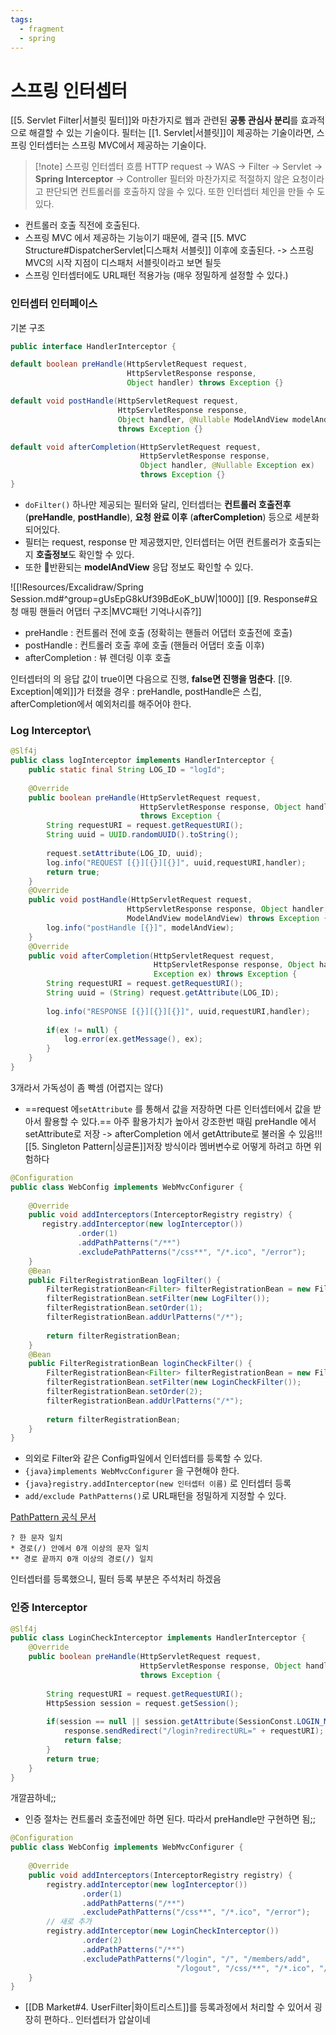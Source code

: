 ```yaml
---
tags:
  - fragment
  - spring
---
```

# 스프링 인터셉터
[[5. Servlet Filter|서블릿 필터]]와 마찬가지로 웹과 관련된 **공통 관심사 분리**를 효과적으로 해결할 수 있는 기술이다.
필터는 [[1. Servlet|서블릿]]이 제공하는 기술이라면, 스프링 인터셉터는 스프링 MVC에서 제공하는 기술이다.

> [!note] 스프링 인터셉터 흐름
> HTTP request -> WAS -> Filter -> Servlet -> **Spring Interceptor** -> Controller
  필터와 마찬가지로 적절하지 않은 요청이라고 판단되면 컨트롤러를 호출하지 않을 수 있다.
  또한 인터셉터 체인을 만들 수 도 있다.

- 컨트롤러 호출 직전에 호출된다.
- 스프링 MVC 에서 제공하는 기능이기 때문에, 결국 [[5. MVC Structure#DispatcherServlet|디스패처 서블릿]] 이후에 호출된다.
  -> 스프링 MVC의 시작 지점이 디스패처 서블릿이라고 보면 될듯
- 스프링 인터셉터에도 URL패턴 적용가능 (매우 정밀하게 설정할 수 있다.)

### 인터셉터 인터페이스
기본 구조
```java
public interface HandlerInterceptor {

default boolean preHandle(HttpServletRequest request, 
						  HttpServletResponse response,
						  Object handler) throws Exception {}

default void postHandle(HttpServletRequest request, 
						HttpServletResponse response,
						Object handler, @Nullable ModelAndView modelAndView) 
						throws Exception {}

default void afterCompletion(HttpServletRequest request, 
							 HttpServletResponse response, 
							 Object handler, @Nullable Exception ex) 
							 throws Exception {}
}
```
- `doFilter()` 하나만 제공되는 필터와 달리, 
  인터셉터는 **컨트롤러 호출전후** (**preHandle**, **postHandle**), **요청 완료 이후** (**afterCompletion**) 등으로 세분화 되어있다.
- 필터는 request, response 만 제공했지만, 인터셉터는 어떤 컨트롤러가 호출되는지 **호출정보**도 확인할 수 있다.
- 또한 반환되는 **modelAndView** 응답 정보도 확인할 수 있다.

![[!Resources/Excalidraw/Spring Session.md#^group=gUsEpG8kUf39BdEoK_bUW|1000]]
[[9. Response#요청 매핑 핸들러 어댑터 구조|MVC패턴 기억나시쥬?]]
- preHandle : 컨트롤러 전에 호출 (정확히는 핸들러 어댑터 호출전에 호출)
- postHandle : 컨트롤러 호출 후에 호출 (핸들러 어댑터 호출 이후)
- afterCompletion : 뷰 렌더링 이후 호출

 인터셉터의 의 응답 값이 true이면 다음으로 진행, **false면 진행을 멈춘다**.
[[9. Exception|예외]]가 터졌을 경우 : preHandle, postHandle은 스킵, afterCompletion에서 예외처리를 해주어야 한다.


### Log Interceptor\
```java
@Slf4j  
public class logInterceptor implements HandlerInterceptor {  
    public static final String LOG_ID = "logId";  
  
    @Override  
    public boolean preHandle(HttpServletRequest request, 
						     HttpServletResponse response, Object handler) 
						     throws Exception {  
        String requestURI = request.getRequestURI();  
        String uuid = UUID.randomUUID().toString(); 
        
        request.setAttribute(LOG_ID, uuid);  
        log.info("REQUEST [{}][{}][{}]", uuid,requestURI,handler);  
        return true;  
    }  
    @Override  
    public void postHandle(HttpServletRequest request, 
						  HttpServletResponse response, Object handler, 
						  ModelAndView modelAndView) throws Exception {  
        log.info("postHandle [{}]", modelAndView);  
    }  
    @Override  
    public void afterCompletion(HttpServletRequest request, 
							    HttpServletResponse response, Object handler, 
							    Exception ex) throws Exception {  
        String requestURI = request.getRequestURI();  
        String uuid = (String) request.getAttribute(LOG_ID);  
  
        log.info("RESPONSE [{}][{}][{}]", uuid,requestURI,handler);  
  
        if(ex != null) {  
            log.error(ex.getMessage(), ex);  
        }    
    }
}
```
3개라서 가독성이 좀 빡셈 (어렵지는 않다)
- ==request 에`setAttribute` 를 통해서 값을 저장하면 다른 인터셉터에서 값을 받아서 활용할 수 있다.==
  아주 활용가치가 높아서 강조한번 때림
  preHandle 에서 setAttribute로 저장 -> afterCompletion 에서 getAttribute로 불러올 수 있음!!!
  [[5. Singleton Pattern|싱글톤]]저장 방식이라 멤버변수로 어떻게 하려고 하면 위험하다



```java title:"인터셉터 등록" hl:2,4-10
@Configuration  
public class WebConfig implements WebMvcConfigurer {  
  
    @Override  
    public void addInterceptors(InterceptorRegistry registry) {  
       registry.addInterceptor(new logInterceptor())  
               .order(1)  
               .addPathPatterns("/**")  
               .excludePathPatterns("/css**", "/*.ico", "/error");  
    }  
    @Bean  
    public FilterRegistrationBean logFilter() {  
        FilterRegistrationBean<Filter> filterRegistrationBean = new FilterRegistrationBean<>();  
        filterRegistrationBean.setFilter(new LogFilter());  
        filterRegistrationBean.setOrder(1);  
        filterRegistrationBean.addUrlPatterns("/*");  
  
        return filterRegistrationBean;  
    }    
    @Bean  
    public FilterRegistrationBean loginCheckFilter() {  
        FilterRegistrationBean<Filter> filterRegistrationBean = new FilterRegistrationBean<>();  
        filterRegistrationBean.setFilter(new LoginCheckFilter());  
        filterRegistrationBean.setOrder(2);  
        filterRegistrationBean.addUrlPatterns("/*");  
  
        return filterRegistrationBean;  
    }
}
```
- 의외로 Filter와 같은 Config파일에서 인터셉터를 등록할 수 있다.
- `{java}implements WebMvcConfigurer` 을 구현해야 한다.
- `{java}registry.addInterceptor(new 인터셉터 이름)` 로 인터셉터 등록
- `add/exclude PathPatterns()`로 URL패턴을 정밀하게 지정할 수 있다.

[PathPattern 공식 문서](https://docs.spring.io/spring-framework/docs/current/javadoc-api/org/springframework/web/util/pattern/PathPattern.html)
```
? 한 문자 일치
* 경로(/) 안에서 0개 이상의 문자 일치
** 경로 끝까지 0개 이상의 경로(/) 일치
```

인터셉터를 등록했으니, 필터 등록 부분은 주석처리 하겠음


### 인증 Interceptor
```java
@Slf4j  
public class LoginCheckInterceptor implements HandlerInterceptor {  
    @Override  
    public boolean preHandle(HttpServletRequest request, 
						     HttpServletResponse response, Object handler) 
						     throws Exception {  
  
        String requestURI = request.getRequestURI();  
        HttpSession session = request.getSession();  
  
        if(session == null || session.getAttribute(SessionConst.LOGIN_MEMBER) == null ) {  
            response.sendRedirect("/login?redirectURL=" + requestURI);  
            return false;  
        }        
	    return true;  
    }
}
```
개깔끔하네;;
- 인증 절차는 컨트롤러 호출전에만 하면 된다. 따라서 preHandle만 구현하면 됨;;

```java hl:11-16
@Configuration  
public class WebConfig implements WebMvcConfigurer {  
  
    @Override  
    public void addInterceptors(InterceptorRegistry registry) {  
        registry.addInterceptor(new logInterceptor())  
                .order(1)  
                .addPathPatterns("/**")  
                .excludePathPatterns("/css**", "/*.ico", "/error");  
		// 새로 추가
        registry.addInterceptor(new LoginCheckInterceptor())  
                .order(2)  
                .addPathPatterns("/**")  
                .excludePathPatterns("/login", "/", "/members/add", 
						             "/logout", "/css/**", "/*.ico", "/error");  
    }
}
```
- [[DB Market#4. UserFilter|화이트리스트]]를 등록과정에서 처리할 수 있어서 굉장히 편하다.. 
인터셉터가 압살이네 









